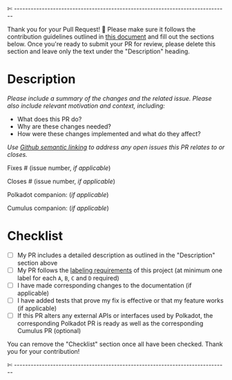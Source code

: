 

✄ -----------------------------------------------------------------------------

Thank you for your Pull Request! 🙏 Please make sure it follows the contribution guidelines outlined in [this document](./CONTRIBUTING.adoc) and fill out the sections below. Once you're ready to submit your PR for review, please delete this section and leave only the text under the "Description" heading.

# Description

*Please include a summary of the changes and the related issue. Please also include relevant motivation and context, including:*

- What does this PR do?
- Why are these changes needed?
- How were these changes implemented and what do they affect?

*Use [Github semantic linking](https://docs.github.com/en/issues/tracking-your-work-with-issues/linking-a-pull-request-to-an-issue#linking-a-pull-request-to-an-issue-using-a-keyword) to address any open issues this PR relates to or closes.*

Fixes # (issue number, *if applicable*) 

Closes # (issue number, *if applicable*) 

Polkadot companion: (*if applicable*)

Cumulus companion: (*if applicable*)

# Checklist

- [ ] My PR includes a detailed description as outlined in the "Description" section above
- [ ] My PR follows the [labeling requirements](./CONTRIBUTING.adoc#merge-process) of this project (at minimum one label for each `A`, `B`, `C` and `D` required)
- [ ] I have made corresponding changes to the documentation (if applicable)
- [ ] I have added tests that prove my fix is effective or that my feature works (if applicable)
- [ ] If this PR alters any external APIs or interfaces used by Polkadot, the corresponding Polkadot PR is ready as well as the corresponding Cumulus PR (optional)

You can remove the "Checklist" section once all have been checked. Thank you for your contribution!

✄ -----------------------------------------------------------------------------

